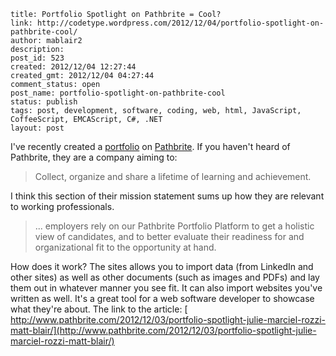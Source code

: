 ```
title: Portfolio Spotlight on Pathbrite = Cool?
link: http://codetype.wordpress.com/2012/12/04/portfolio-spotlight-on-pathbrite-cool/
author: mablair2
description:
post_id: 523
created: 2012/12/04 12:27:44
created_gmt: 2012/12/04 04:27:44
comment_status: open
post_name: portfolio-spotlight-on-pathbrite-cool
status: publish
tags: post, development, software, coding, web, html, JavaScript, CoffeeScript, EMCAScript, C#, .NET
layout: post
```

I've recently created a [portfolio](https://pathbrite.com/portfolio/PBBvoPB0J) on [Pathbrite](https://www.pathbrite.com/). If you haven't heard of Pathbrite, they are a company aiming to:

> Collect, organize and share a lifetime of learning and achievement.

I think this section of their mission statement sums up how they are relevant to working professionals.

> ... employers rely on our Pathbrite Portfolio Platform to get a holistic view of candidates, and to better evaluate their readiness for and organizational fit to the opportunity at hand.

How does it work? The sites allows you to import data (from LinkedIn and other sites) as well as other documents (such as images and PDFs) and lay them out in whatever manner you see fit. It can also import websites you've written as well. It's a great tool for a web software developer to showcase what they're about. The link to the article: [ http://www.pathbrite.com/2012/12/03/portfolio-spotlight-julie-marciel-rozzi-matt-blair/](http://www.pathbrite.com/2012/12/03/portfolio-spotlight-julie-marciel-rozzi-matt-blair/)
